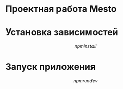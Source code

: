 # Проектная работа Mesto
# Установка зависимостей
$$
npm install
$$
# Запуск приложения
$$
npm run dev
$$

